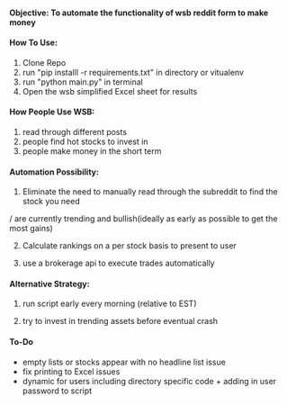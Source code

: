 #### Objective: To automate the functionality of wsb reddit form to make money

#### How To Use:

1. Clone Repo 
2. run "pip installl -r requirements.txt" in directory or vitualenv
3. run "python main.py" in terminal 
4. Open the wsb simplified Excel sheet for results

#### How People Use WSB:

1. read through different posts
2. people find hot stocks to invest in 
3. people make money in the short term


#### Automation Possibility:

1. Eliminate the need to manually read through the subreddit to find the stock you need

/ are currently trending and bullish(ideally as early as possible to get the most gains)

2. Calculate rankings on a per stock basis to present to user

3. use a brokerage api to execute trades automatically


#### Alternative Strategy:

1. run script early every morning (relative to EST)

2. try to invest in trending assets before eventual crash 


#### To-Do
- empty lists or stocks appear with no headline list issue
- fix printing to Excel issues
- dynamic for users including directory specific code + adding in user password to script
 









